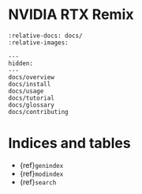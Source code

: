 # NVIDIA RTX Remix

```{include} ./docs/overview.md
:relative-docs: docs/
:relative-images:
```

```{toctree}
---
hidden:
---
docs/overview
docs/install
docs/usage
docs/tutorial
docs/glossary
docs/contributing
```


# Indices and tables

* {ref}`genindex`
* {ref}`modindex`
* {ref}`search`
